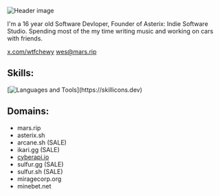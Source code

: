 ![Header image](https://cdn.discordapp.com/attachments/1186144620103614677/1189860910773321788/Artboard_1.png?ex=659fb353&is=658d3e53&hm=eb18d0a54b87f0a0854dd2e1f4cbe0a3fe32f6e5862aea43a92eece6e373b1a9&#gh-dark-mode-only)

I'm a 16 year old Software Devloper, Founder of Asterix: Indie Software Studio. Spending most of the my time writing music and working on cars with friends.

[x.com/wtfchewy](https://x.com/wtfchewy/)
<wes@mars.rip>

## Skills:
[![Languages and Tools](https://skillicons.dev/icons?i=java,python,django,flask,html,css,mongo,mysql,maven,idea,vscode,)](https://skillicons.dev)

## Domains:
- mars.rip
- asterix.sh
- arcane.sh (SALE)
- ikari.gg (SALE)
- [cyberapi.io](https://cyberapi.io/)
- sulfur.gg (SALE)
- sulfur.sh (SALE)
- miragecorp.org
- minebet.net
